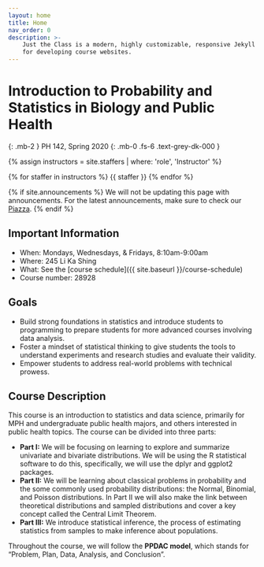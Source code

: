 ```yaml
---
layout: home
title: Home
nav_order: 0
description: >-
    Just the Class is a modern, highly customizable, responsive Jekyll theme
    for developing course websites.
---
```


# Introduction to Probability and Statistics in Biology and Public Health
{: .mb-2 }
PH 142, Spring 2020
{: .mb-0 .fs-6 .text-grey-dk-000 }

{% assign instructors = site.staffers | where: 'role', 'Instructor' %}
<div class="role">
  {% for staffer in instructors %}
  {{ staffer }}
  {% endfor %}
</div>

{% if site.announcements %}
We will not be updating this page with announcements. For the latest announcements, make sure to check our [Piazza](https://piazza.com/berkeley/spring2020/ph142).
{% endif %}

## Important Information

- When: Mondays, Wednesdays, & Fridays, 8:10am-9:00am
- Where: 245 Li Ka Shing
- What: See the [course schedule]({{ site.baseurl }}/course-schedule)
- Course number: 28928

## Goals

- Build strong foundations in statistics and introduce students to programming to prepare students for more advanced courses involving data analysis.
- Foster a mindset of statistical thinking to give students the tools to understand experiments and research studies and evaluate their validity.
- Empower students to address real-world problems with technical prowess.

## Course Description

This course is an introduction to statistics and data science, primarily for MPH and undergraduate public health majors, and others interested in public health topics. The course can be divided into three parts: 

- **Part I:** We will be focusing on learning to explore and summarize univariate and bivariate distributions. We will be using the R statistical software to do this, specifically, we will use the dplyr and ggplot2 packages. 
- **Part II:** We will be learning about classical problems in probability and the some commonly used probability distributions: the Normal, Binomial, and Poisson distributions. In Part II we will also make the link between theoretical distributions and sampled distributions and cover a key concept called the Central Limit Theorem. 
- **Part III:** We introduce statistical inference, the process of estimating statistics from samples to make inference about populations. 

Throughout the course, we will follow the **PPDAC model**, which stands for “Problem, Plan, Data, Analysis, and Conclusion”. 
